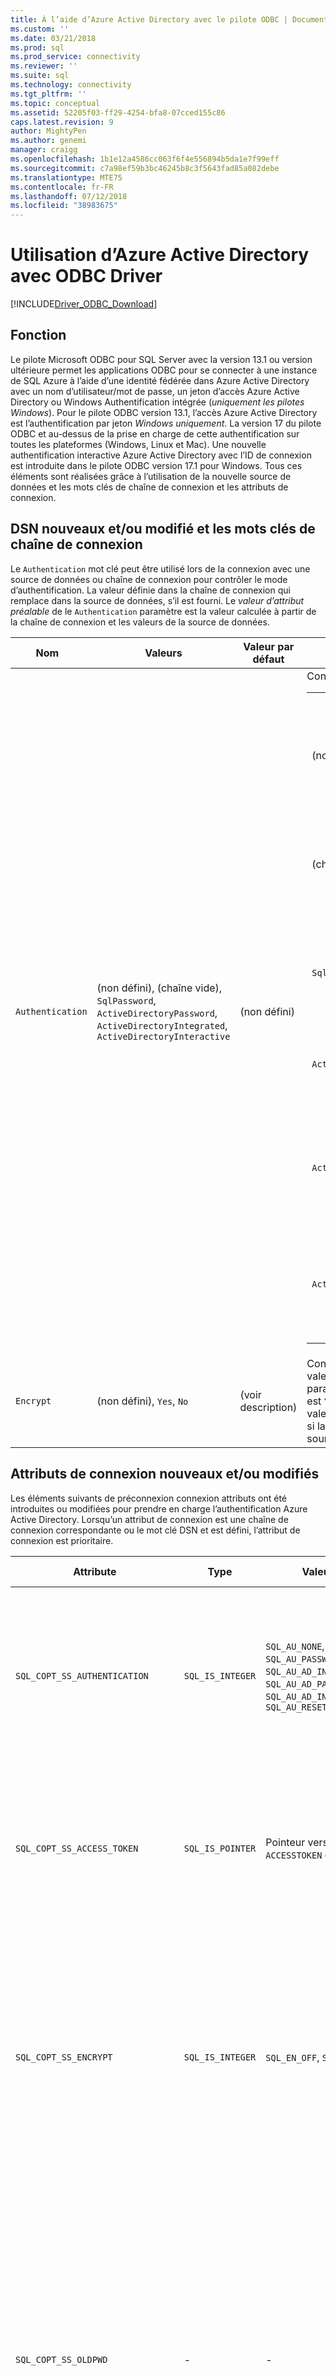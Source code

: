 ```yaml
---
title: À l’aide d’Azure Active Directory avec le pilote ODBC | Documentation de Microsoft pour SQL Server
ms.custom: ''
ms.date: 03/21/2018
ms.prod: sql
ms.prod_service: connectivity
ms.reviewer: ''
ms.suite: sql
ms.technology: connectivity
ms.tgt_pltfrm: ''
ms.topic: conceptual
ms.assetid: 52205f03-ff29-4254-bfa8-07cced155c86
caps.latest.revision: 9
author: MightyPen
ms.author: genemi
manager: craigg
ms.openlocfilehash: 1b1e12a4586cc063f6f4e556894b5da1e7f99eff
ms.sourcegitcommit: c7a98ef59b3bc46245b8c3f5643fad85a082debe
ms.translationtype: MTE75
ms.contentlocale: fr-FR
ms.lasthandoff: 07/12/2018
ms.locfileid: "38983675"
---
```

# <a name="using-azure-active-directory-with-the-odbc-driver"></a>Utilisation d’Azure Active Directory avec ODBC Driver
[!INCLUDE[Driver_ODBC_Download](../../includes/driver_odbc_download.md)]

## <a name="purpose"></a>Fonction

Le pilote Microsoft ODBC pour SQL Server avec la version 13.1 ou version ultérieure permet les applications ODBC pour se connecter à une instance de SQL Azure à l’aide d’une identité fédérée dans Azure Active Directory avec un nom d’utilisateur/mot de passe, un jeton d’accès Azure Active Directory ou Windows Authentification intégrée (_uniquement les pilotes Windows_). Pour le pilote ODBC version 13.1, l’accès Azure Active Directory est l’authentification par jeton _Windows uniquement_. La version 17 du pilote ODBC et au-dessus de la prise en charge de cette authentification sur toutes les plateformes (Windows, Linux et Mac). Une nouvelle authentification interactive Azure Active Directory avec l’ID de connexion est introduite dans le pilote ODBC version 17.1 pour Windows. Tous ces éléments sont réalisées grâce à l’utilisation de la nouvelle source de données et les mots clés de chaîne de connexion et les attributs de connexion.

## <a name="new-andor-modified-dsn-and-connection-string-keywords"></a>DSN nouveaux et/ou modifié et les mots clés de chaîne de connexion

Le `Authentication` mot clé peut être utilisé lors de la connexion avec une source de données ou chaîne de connexion pour contrôler le mode d’authentification. La valeur définie dans la chaîne de connexion qui remplace dans la source de données, s’il est fourni. Le _valeur d’attribut préalable_ de le `Authentication` paramètre est la valeur calculée à partir de la chaîne de connexion et les valeurs de la source de données.

|Nom   |Valeurs|Valeur par défaut|Description|
|-|-|-|-|
|`Authentication`|(non défini), (chaîne vide), `SqlPassword`, `ActiveDirectoryPassword`, `ActiveDirectoryIntegrated`, `ActiveDirectoryInteractive`|(non défini)|Contrôle le mode d’authentification.<table><tr><th>Valeur<th>Description<tr><td>(non défini)<td>Mode d’authentification déterminé par les autres mots clés (options de connexion hérité existant).<tr><td>(chaîne vide)<td>La chaîne de connexion est « {0} » Remplacer et annuler la définition une `Authentication` valeur ensemble dans la source de données.<tr><td>`SqlPassword`<td>S’authentifier directement à une instance de SQL Server à l’aide d’un nom d’utilisateur et le mot de passe.<tr><td>`ActiveDirectoryPassword`<td>S’authentifier avec une identité Azure Active Directory à l’aide d’un nom d’utilisateur et le mot de passe.<tr><td>`ActiveDirectoryIntegrated`<td>_Pilote Windows uniquement_. S’authentifier avec une identité Azure Active Directory à l’aide de l’authentification intégrée.<tr><td>`ActiveDirectoryInteractive`<td>_Pilote Windows uniquement_. S’authentifier avec une identité Azure Active Directory à l’aide de l’authentification interactive.</table>|
|`Encrypt`|(non défini), `Yes`, `No`|(voir description)|Contrôle le chiffrement pour une connexion. Si la valeur d’attribut avant le `Authentication` paramètre n’est pas _aucun_, la valeur par défaut est `Yes`. Sinon, la valeur par défaut est `No`. La valeur d’attribut préalable de chiffrement est `Yes` si la valeur est définie sur `Yes` dans la chaîne de la source de données ou de la connexion.|

## <a name="new-andor-modified-connection-attributes"></a>Attributs de connexion nouveaux et/ou modifiés

Les éléments suivants de préconnexion connexion attributs ont été introduites ou modifiées pour prendre en charge l’authentification Azure Active Directory. Lorsqu’un attribut de connexion est une chaîne de connexion correspondante ou le mot clé DSN et est défini, l’attribut de connexion est prioritaire.

|Attribute|Type|Valeurs|Valeur par défaut|Description|
|-|-|-|-|-|
|`SQL_COPT_SS_AUTHENTICATION`|`SQL_IS_INTEGER`|`SQL_AU_NONE`, `SQL_AU_PASSWORD`, `SQL_AU_AD_INTEGRATED`, `SQL_AU_AD_PASSWORD`, `SQL_AU_AD_INTERACTIVE`, `SQL_AU_RESET`|(non défini)|Consultez la description de `Authentication` mot clé ci-dessus. `SQL_AU_NONE` est fourni afin de substituer explicitement un ensemble `Authentication` valeur dans la chaîne DSN et/ou de la connexion, tandis que `SQL_AU_RESET` unsets l’attribut si elle a été définie, ce qui permet de la valeur de chaîne de connexion ou de la source de données avoir la priorité.|
|`SQL_COPT_SS_ACCESS_TOKEN`|`SQL_IS_POINTER`|Pointeur vers `ACCESSTOKEN` ou NULL|NULL|Si non null, spécifie le jeton d’accès Azure AD à utiliser. C’est une erreur pour spécifier un jeton d’accès et également `UID`, `PWD`, `Trusted_Connection`, ou `Authentication` mots clés de chaîne de connexion ou leurs attributs équivalentes. <br> **Remarque :** le pilote ODBC version 13.1 prend uniquement en charge cela sur _Windows_.|
|`SQL_COPT_SS_ENCRYPT`|`SQL_IS_INTEGER`|`SQL_EN_OFF`, `SQL_EN_ON`|(voir description)|Contrôle le chiffrement pour une connexion. `SQL_EN_OFF` et `SQL_EN_ON` désactiver et activer le chiffrement, respectivement. Si la valeur d’attribut avant le `Authentication` paramètre n’est pas _aucun_ ou `SQL_COPT_SS_ACCESS_TOKEN` est défini, et `Encrypt` non spécifiée dans la chaîne de la source de données ou de la connexion, la valeur par défaut est `SQL_EN_ON`. Sinon, la valeur par défaut est `SQL_EN_OFF`. La valeur effective de cet attribut contrôle [indique si le chiffrement sera utilisé pour la connexion.](https://docs.microsoft.com/sql/relational-databases/native-client/features/using-encryption-without-validation)|
|`SQL_COPT_SS_OLDPWD`|\-|\-|\-|Non pris en charge avec Azure Active Directory, dans la mesure où les modifications de mot de passe pour les entités de sécurité AAD ne peut pas être effectuées via une connexion ODBC. <br><br>L’expiration du mot de passe pour l’authentification SQL Server a été introduite dans SQL Server 2005. Le `SQL_COPT_SS_OLDPWD` attribut a été ajouté pour permettre au client fournir l’ancien et le nouveau mot de passe pour la connexion. Lorsque cette propriété est définie, le fournisseur n'utilisera pas le pool de connexions pour la première connexion ou pour les connexions suivantes, puisque la chaîne de connexion contiendra l'« ancien mot de passe » qui a maintenant changé.|
|`SQL_COPT_SS_INTEGRATED_SECURITY`|`SQL_IS_INTEGER`|`SQL_IS_OFF`,`SQL_IS_ON`|`SQL_IS_OFF`|_Déconseillé_; utiliser `SQL_COPT_SS_AUTHENTICATION` la valeur `SQL_AU_AD_INTEGRATED` à la place. <br><br>Force utiliser d’authentification Windows (Kerberos sur Linux et macOS) pour la validation de l’accès sur la connexion du serveur. Lorsque l’authentification Windows est utilisée, le pilote ignore les valeurs d’identificateur et le mot de passe utilisateur fournis dans le cadre de `SQLConnect`, `SQLDriverConnect`, ou `SQLBrowseConnect` de traitement.|

## <a name="ui-additions-for-azure-active-directory-windows-driver-only"></a>Compléments d’interface utilisateur pour Azure Active Directory (pilote Windows uniquement)

La configuration du DSN et les interfaces utilisateur de connexion du pilote ont été améliorés avec les options supplémentaires nécessaires pour utiliser l’authentification auprès d’Azure AD.

### <a name="creating-and-editing-dsns-in-the-ui"></a>Création et modification de sources de données dans l’interface utilisateur

Il est possible d’utiliser le nouveau répertoire Azure AD les options d’authentification lors de la création ou modification d’une source de données existante à l’aide de l’interface utilisateur d’installation du pilote :

`Authentication=ActiveDirectoryIntegrated` pour l’authentification intégrée à Active Directory de Azure pour SQL Azure

![CreateNewDSN_ADIntegrated.png](windows/CreateNewDSN_ADIntegrated.png)

`Authentication=ActiveDirectoryPassword` pour l’authentification du nom d’utilisateur/mot de passe Azure Active Directory pour SQL Azure

![CreateNewDSN_ADPassword.png](windows/CreateNewDSN_ADPassword.png)

`Authentication=ActiveDirectoryInteractive` pour l’authentification interactive d’Azure Active Directory pour SQL Azure

![CreateNewDSN_ADInteractive.png](windows/CreateNewDSN_ADInteractive.png)

`Authentication=SqlPassword` pour l’authentification du nom d’utilisateur/mot de passe pour SQL Server (Azure ou autre)

![CreateNewDSN_SQLServer.png](windows/CreateNewDSN_SQLServer.png)

`Trusted_Connection=Yes` pour Windows SSPI hérité intégré d’authentification

![CreateNewDSN_winSSPI.png](windows/CreateNewDSN_winSSPI.png)

Les cinq options correspondent aux `Trusted_Connection=Yes` (Windows hérité existant SSPI uniquement l’authentification intégrée) et `Authentication=` `ActiveDirectoryIntegrated`, `SqlPassword`, `ActiveDirectoryPassword`, et `ActiveDirectoryInteractive`, respectivement.

### <a name="sqldriverconnect-prompt-windows-driver-only"></a>Invite de SQLDriverConnect (pilote Windows uniquement)

La boîte de dialogue invite affichée par SQLDriverConnect lorsqu’elle demande des informations requises pour établir la connexion contient trois nouvelles options pour l’authentification Azure AD :

![ServerLogin.png](windows/ServerLogin.png)

Ces options correspondent aux cinq mêmes disponibles dans la configuration du DSN UI ci-dessus.

### <a name="example-connection-strings"></a>Exemples de chaîne de connexion
1. Authentification SQL Server – syntaxe héritée. Certificat de serveur n’est pas validé, et le chiffrement est utilisé uniquement si le serveur applique il. Le nom d’utilisateur/mot de passe est transmis dans la chaîne de connexion.
`server=Server;database=Database;UID=UserName;PWD=Password;`
2. Authentification SQL – nouvelle syntaxe. Le client demande le chiffrement (la valeur par défaut `Encrypt` est `true`) et le certificat de serveur obtient validé, quel que soit le paramètre de chiffrement (à moins que `TrustServerCertificate` est défini sur `true`). Le nom d’utilisateur/mot de passe est transmis dans la chaîne de connexion.
 `server=Server;database=Database;UID=UserName;PWD=Password;Authentication=SqlPassword;`
3. Authentification Windows (Kerberos sur Linux et macOS) intégrée à l’aide de SSPI (pour SQL Server ou SQL IaaS) – syntaxe actuelle. Certificat de serveur n’est pas validé, sauf si le chiffrement est utilisé. 
`server=Server;database=Database;Trusted_Connection=yes;`
4. (_Uniquement les pilotes Windows_.) L’authentification Windows intégrée à l’aide de SSPI (si la base de données cible est dans SQL Server ou SQL IaaS) – nouvelle syntaxe. Le client demande le chiffrement (la valeur par défaut `Encrypt` est `true`) et le certificat de serveur obtient validé, quel que soit le paramètre de chiffrement (à moins que `TrustServerCertificate` est défini sur `true`). 
`server=Server;database=Database;Authentication=ActiveDirectoryIntegrated;`
5. Nom d’utilisateur/mot de passe l’authentification AAD (si la base de données cible est dans la base de données SQL Azure). Certificat de serveur est validé, quel que soit le paramètre de chiffrement (à moins que `TrustServerCertificate` est défini sur `true`). Le nom d’utilisateur/mot de passe est transmis dans la chaîne de connexion. 
`server=Server;database=Database;UID=UserName;PWD=Password;Authentication=ActiveDirectoryPassword;`
6. (_Uniquement les pilotes Windows_.) Authentification Windows intégrée à l’aide de la bibliothèque ADAL, ce qui implique l’échange d’informations d’identification du compte Windows pour un jeton d’accès émis par AAD, en supposant que la base de données cible est dans la base de données SQL Azure. Certificat de serveur est validé, quel que soit le paramètre de chiffrement (à moins que `TrustServerCertificate` est défini sur `true`). 
`server=Server;database=Database;Authentication=ActiveDirectoryIntegrated;`
7. (_Uniquement les pilotes Windows_.) L’authentification Interactive AAD utilise la technologie de l’authentification multifacteur Azure pour configurer la connexion. Dans ce mode, en fournissant l’ID de connexion, une boîte de dialogue d’authentification de Windows Azure est déclenchée et permet à l’utilisateur à entrer le mot de passe pour terminer la connexion. Le nom d’utilisateur est passé dans la chaîne de connexion.
`server=Server;database=Database;UID=UserName;Authentication=ActiveDirectoryInteractive;`

![WindowsAzureAuth.png](windows/WindowsAzureAuth.png)

> [!NOTE] 
>- Lorsque vous utilisez les nouvelles options d’Active Directory avec le pilote ODBC de Windows, vérifiez que le [Active Directory Authentication Library pour SQL Server](http://go.microsoft.com/fwlink/?LinkID=513072) a été installé. Lorsque vous utilisez les pilotes Linux et macOS, vérifiez que `libcurl` a été installé. Pour la version du pilote 17.2 et ultérieure, cela n’est pas une dépendance explicite dans la mesure où il n’est pas obligatoire pour les autres méthodes d’authentification ou les opérations de ODBC.
>- Pour vous connecter à l’aide d’un nom d’utilisateur du compte SQL Server et le mot de passe, vous pouvez désormais utiliser la nouvelle `SqlPassword` option, ce qui est recommandée en particulier pour SQL Azure dans la mesure où cette option active les paramètres par défaut de connexion plus sécurisées.
>- Pour vous connecter à l’aide d’un nom d’utilisateur du compte Azure Active Directory et le mot de passe, spécifiez `Authentication=ActiveDirectoryPassword` dans la chaîne de connexion et le `UID` et `PWD` mots clés avec le nom d’utilisateur et le mot de passe, respectivement.
>- Pour vous connecter à l’aide intégrée de Windows ou authentification intégrée à Active Directory (pilote Windows uniquement), spécifiez `Authentication=ActiveDirectoryIntegrated` dans la chaîne de connexion. Le pilote choisira automatiquement le mode d’authentification approprié. `UID` et `PWD` ne doit pas être spécifié.
>- Pour vous connecter à l’aide de l’authentification Active Directory Interactive (pilote Windows uniquement), `UID` doit être spécifié.

## <a name="authenticating-with-an-access-token"></a>L’authentification avec un jeton d’accès

Le `SQL_COPT_SS_ACCESS_TOKEN` attribut de préconnexion permet d’utiliser un jeton d’accès obtenu à partir d’Azure AD pour l’authentification au lieu de nom d’utilisateur et mot de passe et contourne également la négociation et l’obtention d’un jeton d’accès par le pilote. Pour utiliser un jeton d’accès, définissez le `SQL_COPT_SS_ACCESS_TOKEN` attribut de connexion à un pointeur vers un `ACCESSTOKEN` structure :

~~~
typedef struct AccessToken
{
    DWORD dataSize;
    BYTE data[];
} ACCESSTOKEN;
~~~

Le `ACCESSTOKEN` est une structure de longueur variable consistant en un 4 octets _longueur_ suivie _longueur_ octets de données opaques qui forment le jeton d’accès. En raison de la manière dont SQL Server gère les jetons d’accès, un obtenu via une [OAuth 2.0](https://docs.microsoft.com/azure/active-directory/develop/active-directory-authentication-scenarios) réponse JSON doit être étendu afin que chaque octet est suivi d’un octet, similaire à une chaîne de UCS-2 contenant uniquement des caractères ASCII de remplissage de 0 ; Toutefois, le jeton est une valeur opaque et la longueur spécifiée, en octets, ne doivent pas inclure toute marque de fin null. En raison de leurs contraintes de longueur et le format considérables, cette méthode d’authentification est uniquement disponible par programmation via la `SQL_COPT_SS_ACCESS_TOKEN` attribut de connexion ; aucune source de données correspondante ou le mot clé de chaîne de connexion. La chaîne de connexion ne doit pas contenir `UID`, `PWD`, `Authentication`, ou `Trusted_Connection` mots clés.

> [!NOTE]
> Le pilote ODBC version 13.1 prend uniquement en charge cette authentification sur _Windows_.

## <a name="azure-active-directory-authentication-sample-code"></a>Exemple de code d’authentification Azure Active Directory

L’exemple suivant montre le code requis pour se connecter à SQL Server à l’aide d’Azure Active Directory avec les mots clés de connexion. Notez qu’il est inutile de modifier le code de l’application ; la chaîne de connexion, ou DSN si elle est utilisée, est la seule modification nécessaire pour utiliser AAD pour l’authentification :
~~~
    ...
    SQLCHAR connString[] = "Driver={ODBC Driver 13 for SQL Server};Server={server};UID=myuser;PWD=myPass;Authentication=ActiveDirectoryPassword"
    ...
    SQLDriverConnect(hDbc, NULL, connString, SQL_NTS, NULL, 0, NULL, SQL_DRIVER_NOPROMPT);  
    ...
~~~
L’exemple suivant montre le code requis pour se connecter à SQL Server à l’aide d’Azure Active Directory avec authentification par jeton d’accès. Dans ce cas, il est nécessaire de modifier le code d’application pour traiter le jeton d’accès et de définir l’attribut de connexion associée.
~~~
    SQLCHAR connString[] = "Driver={ODBC Driver 13 for SQL Server};Server={server}"
    SQLCHAR accessToken[] = "eyJ0eXAiOi..."; // In the format extracted from an OAuth JSON response
    ...
    DWORD dataSize = 2 * strlen(accessToken);
    ACCESSTOKEN *pAccToken = malloc(sizeof(ACCESSTOKEN) + dataSize);
    pAccToken->dataSize = dataSize;
    // Expand access token with padding bytes
    for(int i = 0, j = 0; i < dataSize; i += 2, j++) {
        pAccToken->data[i] = accessToken[j];
        pAccToken->data[i+1] = 0;
    }
    ...
    SQLSetConnectAttr(hDbc, SQL_COPT_SS_ACCESS_TOKEN, (SQLPOINTER)pAccToken, SQL_IS_POINTER);
    SQLDriverConnect(hDbc, NULL, connString, SQL_NTS, NULL, 0, NULL, SQL_DRIVER_NOPROMPT);      
    ...
    free(pAccToken);
~~~
Voici un exemple de chaîne de connexion pour une utilisation avec l’authentification Interactive Azure Active Directory. Notez qu’elle ne contient pas de champ PWD comme le mot de passe est entré à l’aide d’écran de l’authentification Windows Azure.
~~~
SQLCHAR connString[] = "Driver={ODBC Driver 17 for SQL Server};Server={server};UID=myuser;Authentication=ActiveDirectoryInteractive"
~~~

## <a name="see-also"></a> Voir aussi
[Prise en charge de l’authentification basée sur le jeton de base de données SQL Azure à l’aide de l’authentification Azure AD](https://blogs.msdn.microsoft.com/sqlsecurity/2016/02/09/token-based-authentication-support-for-azure-sql-db-using-azure-ad-auth)

